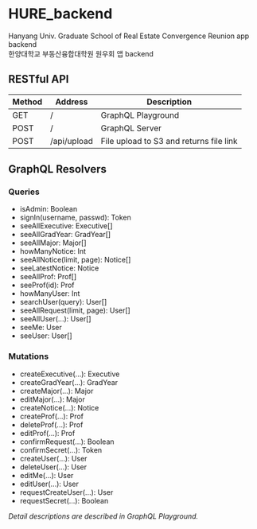 # HURE_backend

Hanyang Univ. Graduate School of Real Estate Convergence Reunion app backend  
한양대학교 부동산융합대학원 원우회 앱 backend

## RESTful API

| Method | Address     | Description                             |
| ------ | ----------- | --------------------------------------- |
| GET    | /           | GraphQL Playground                      |
| POST   | /           | GraphQL Server                          |
| POST   | /api/upload | File upload to S3 and returns file link |

## GraphQL Resolvers

### Queries

- isAdmin: Boolean
- signIn(username, passwd): Token
- seeAllExecutive: Executive[]
- seeAllGradYear: GradYear[]
- seeAllMajor: Major[]
- howManyNotice: Int
- seeAllNotice(limit, page): Notice[]
- seeLatestNotice: Notice
- seeAllProf: Prof[]
- seeProf(id): Prof
- howManyUser: Int
- searchUser(query): User[]
- seeAllRequest(limit, page): User[]
- seeAllUser(...): User[]
- seeMe: User
- seeUser: User[]

### Mutations

- createExecutive(...): Executive
- createGradYear(...): GradYear
- createMajor(...): Major
- editMajor(...): Major
- createNotice(...): Notice
- createProf(...): Prof
- deleteProf(...): Prof
- editProf(...): Prof
- confirmRequest(...): Boolean
- confirmSecret(...): Token
- createUser(...): User
- deleteUser(...): User
- editMe(...): User
- editUser(...): User
- requestCreateUser(...): User
- requestSecret(...): Boolean

_Detail descriptions are described in GraphQL Playground._

